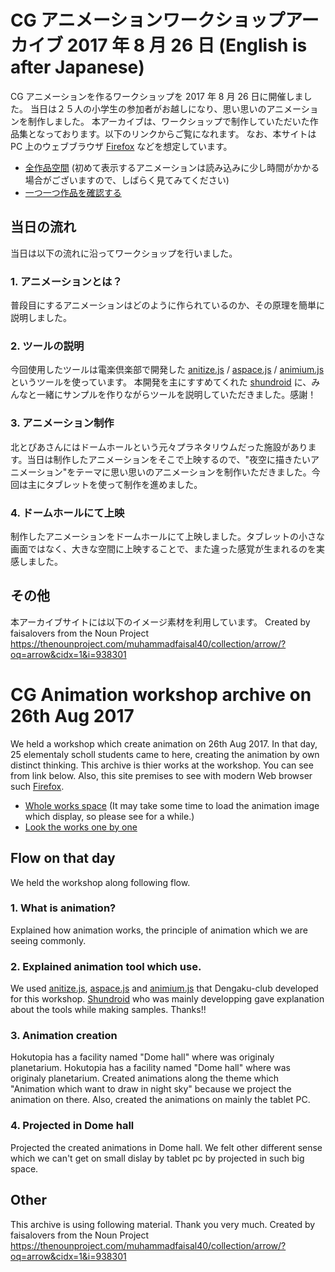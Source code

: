 # CG アニメーションワークショップアーカイブ 2017 年 8 月 26 日 (English is after Japanese)

CG アニメーションを作るワークショップを 2017 年 8 月 26 日に開催しました。
当日は２５人の小学生の参加者がお越しになり、思い思いのアニメーションを制作しました。
本アーカイブは、ワークショップで制作していただいた作品集となっております。以下のリンクからご覧になれます。
なお、本サイトは PC 上のウェブブラウザ [Firefox](https://www.mozilla.org/) などを想定しています。

* [全作品空間](whole.html) (初めて表示するアニメーションは読み込みに少し時間がかかる場合がございますので、しばらく見てみてください)
* [一つ一つ作品を確認する](seq.html)

## 当日の流れ
当日は以下の流れに沿ってワークショップを行いました。

### 1. アニメーションとは？
普段目にするアニメーションはどのように作られているのか、その原理を簡単に説明しました。
### 2. ツールの説明
今回使用したツールは電楽倶楽部で開発した [anitize.js](https://github.com/dengaku-club/anitize.js) / [aspace.js](https://github.com/dengaku-club/aspace.js) / [animium.js](https://github.com/dengaku-club/animium.js) というツールを使っています。
本開発を主にすすめてくれた [shundroid](https://github.com/shundroid/) に、みんなと一緒にサンプルを作りながらツールを説明していただきました。感謝！
### 3. アニメーション制作
北とぴあさんにはドームホールという元々プラネタリウムだった施設があります。当日は制作したアニメーションをそこで上映するので、"夜空に描きたいアニメーション"をテーマに思い思いのアニメーションを制作いただきました。今回は主にタブレットを使って制作を進めました。
### 4. ドームホールにて上映
制作したアニメーションをドームホールにて上映しました。タブレットの小さな画面ではなく、大きな空間に上映することで、また違った感覚が生まれるのを実感しました。

## その他
本アーカイブサイトには以下のイメージ素材を利用しています。
Created by faisalovers from the Noun Project
https://thenounproject.com/muhammadfaisal40/collection/arrow/?oq=arrow&cidx=1&i=938301

# CG Animation workshop archive on 26th Aug 2017
We held a workshop which create animation on 26th Aug 2017.
In that day, 25 elementaly scholl students came to here, creating the animation by own distinct thinking.
This archive is thier works at the workshop. You can see from link below.
Also, this site premises to see with modern Web browser such [Firefox](https://www.mozilla.org/).

* [Whole works space](whole.html) (It may take some time to load the animation image which display, so please see for a while.)
* [Look the works one by one](seq.html)

## Flow on that day
We held the workshop along following flow.

### 1. What is animation?
Explained how animation works, the principle of animation which we are seeing commonly.
### 2. Explained animation tool which use.
We used [anitize.js](https://github.com/dengaku-club/anitize.js), [aspace.js](https://github.com/dengaku-club/aspace.js) and [animium.js](https://github.com/dengaku-club/animium.js) that Dengaku-club developed for this workshop.
[Shundroid](https://github.com/shundroid/) who was mainly developping gave explanation about the tools while making samples. Thanks!!
### 3. Animation creation
Hokutopia has a facility named "Dome hall" where was originaly planetarium. Hokutopia has a facility named "Dome hall" where was originaly planetarium. Created animations along the theme which "Animation which want to draw in night sky" because we project the animation on there.
Also, created the animations on mainly the tablet PC.
### 4. Projected in Dome hall
Projected the created animations in Dome hall. We felt other different sense which we can't get on small dislay by tablet pc by projected in such big space.

## Other
This archive is using following material. Thank you very much.
Created by faisalovers from the Noun Project
https://thenounproject.com/muhammadfaisal40/collection/arrow/?oq=arrow&cidx=1&i=938301

